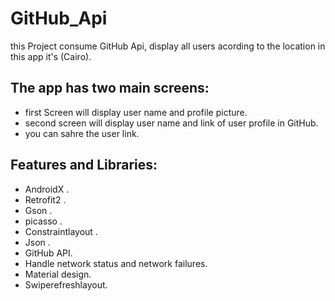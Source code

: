 # GitHub_Api

this Project consume GitHub Api, display all users acording to the location in this app it's (Cairo).

## The app has two main screens:

   - first Screen will display user name and profile picture.<br/>
   - second screen will display user name and link of user profile in GitHub.<br/>
   - you can sahre the user link.<br/>


## Features and Libraries:

   - AndroidX .<br/>
   - Retrofit2 .<br/>
   - Gson .<br/>
   - picasso .<br/>
   - Constraintlayout .<br/>
   - Json .<br/>
   - GitHub API.<br/>
   - Handle network status and network failures.<br/>
   - Material design.<br/>
   - Swiperefreshlayout.<br/>

